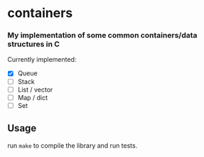 # containers

### My implementation of some common containers/data structures in C
Currently implemented:
- [x] Queue
- [ ] Stack
- [ ] List / vector
- [ ] Map / dict
- [ ] Set

## Usage
run `make` to compile the library and run tests.
